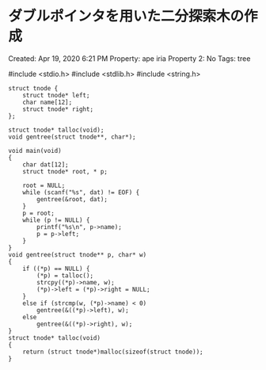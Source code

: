 # ダブルポインタを用いた二分探索木の作成

Created: Apr 19, 2020 6:21 PM
Property: ape iria
Property 2: No
Tags: tree

#include <stdio.h>
    #include <stdlib.h>
    #include <string.h>
    
    struct tnode {
        struct tnode* left;     
        char name[12];         
        struct tnode* right;    
    };
    
    struct tnode* talloc(void);
    void gentree(struct tnode**, char*);
    
    void main(void)
    {
        char dat[12];
        struct tnode* root, * p;
    
        root = NULL;
        while (scanf("%s", dat) != EOF) {
            gentree(&root, dat);
        }
        p = root;
        while (p != NULL) {   
            printf("%s\n", p->name);
            p = p->left;
        }
    }
    void gentree(struct tnode** p, char* w) 
    {                                     
        if ((*p) == NULL) {
            (*p) = talloc();
            strcpy((*p)->name, w);
            (*p)->left = (*p)->right = NULL;
        }
        else if (strcmp(w, (*p)->name) < 0)
            gentree(&((*p)->left), w);
        else
            gentree(&((*p)->right), w);
    }
    struct tnode* talloc(void)    
    {
        return (struct tnode*)malloc(sizeof(struct tnode));
    }